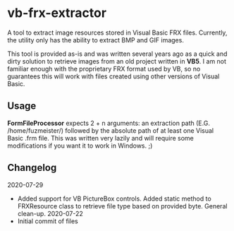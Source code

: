 # vb-frx-extractor
A tool to extract image resources stored in Visual Basic FRX files. Currently, the utility only has the ability to extract BMP and GIF images.

This tool is provided as-is and was written several years ago as a quick and dirty solution to retrieve images from an old project written in **VB5**. I am not familiar enough with the proprietary FRX format used by VB, so no guarantees this will work with files created using other versions of Visual Basic.

## Usage
**FormFileProcessor** expects 2 + n arguments: an extraction path (E.G. /home/fuzmeister/) followed by the absolute path of at least one Visual Basic .frm file. This was written very lazily and will require some modifications if you want it to work in Windows. ;)

## Changelog
2020-07-29
- Added support for VB PictureBox controls. Added static method to FRXResource class to retrieve file type based on provided byte. General clean-up.
2020-07-22
- Initial commit of files
